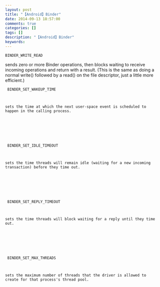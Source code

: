 ```yaml
---
layout: post
title: "【Android】Binder"
date: 2014-09-13 18:57:00 
comments: true
categories: []
tags: []
description: "【Android】Binder"
keywords: 
---
```



 
  
   
    BINDER_WRITE_READ
   
  
  
   sends zero or more Binder operations, then blocks waiting to receive incoming operations and return
 with a result. (This is the same as doing a normal write() followed by a read() on the file descriptor, just a little more efficient.)
  
 
 
  
   
    
     BINDER_SET_WAKEUP_TIME
    
   
   
    sets the time at which the next user-space event is scheduled to happen in the calling process.
   
  
 
 
  
   
    
     BINDER_SET_IDLE_TIMEOUT
    
   
   
    sets the time threads will remain idle (waiting for a new incoming transaction) before they time out.
   
  
 
 
  
   
    
     BINDER_SET_REPLY_TIMEOUT
    
   
   
    sets the time threads will block waiting for a reply until they time out.
   
  
 
 
  
   
    
     BINDER_SET_MAX_THREADS
    
   
   
    sets the maximum number of threads that the driver is allowed to create for that process's thread pool.
   
  
 
 
  
   
   
  
 
 
  
   
   
  
 
 
  
  
 


